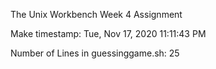 The Unix Workbench Week 4 Assignment

Make timestamp:  Tue, Nov 17, 2020 11:11:43 PM 

Number of Lines in guessinggame.sh: 25 

